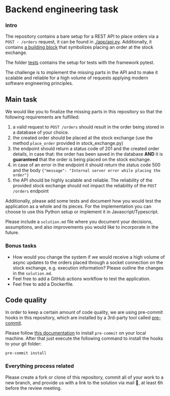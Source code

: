 # Backend engineering task

### Intro 

The repository contains a bare setup for a REST API to place orders via a `POST - /orders` request, it can be found in [./app/api.py](src/ex_back/api/v1/router.py).
Additionally, it contains [a building block](src/ex_back/core/stock_exchange.py) that symbolizes placing an order at the stock exchange.

The folder [tests](./tests) contains the setup for tests with the framework pytest.

The challenge is to implement the missing parts in the API and to make it scalable and reliable for a high volume of requests applying modern software engineering principles.  

## Main task

We would like you to finalize the missing parts in this repository so that the following requirements are fulfilled:
1. a valid request to `POST /orders` should result in the order being stored in a database of your choice.
2. the created order should be placed at the stock exchange (use the method `place_order` provided in stock_exchange.py)
3. the endpoint should return a status code of 201 and the created order details, in case that: the order has been saved in the database **AND** it is **guaranteed** that the order is being placed on the stock exchange.  
4. in case of an error in the endpoint it should return the status code 500 and the body `{"message": "Internal server error while placing the order"}` 
5. the API should be highly scalable and reliable. The reliability of the provided stock exchange should not impact the reliability of the `POST /orders` endpoint


Additionally, please add some tests and document how you would test the application as a whole and its pieces.
For the implementation you can choose to use this Python setup or implement it in Javascript/Typescript.

Please include a `solution.md` file where you document your decisions, assumptions, and also improvements you would like to incorporate in the future.

### Bonus tasks
* How would you change the system if we would receive a high volume of async updates to the orders placed through a socket connection on the stock exchange, e.g. execution information? Please outline the changes in the `solution.md`.
* Feel free to add a GitHub actions workflow to test the application.
* Feel free to add a Dockerfile.

## Code quality

In order to keep a certain amount of code quality, we are using pre-commit hooks
in this repository, which are installed by a 3rd-party tool called [pre-commit](https://pre-commit.com/).

Please follow [this documentation](https://pre-commit.com/#install) to install `pre-commit`
on your local machine. After that just execute the following command to install the hooks
to your git folder:

```shell
pre-commit install
```


###  Everything process related
Please create a fork or clone of this repository, commit all of your work to a new branch, and provide us with a link to the solution via mail 📩, at least 6h before the review meeting.
